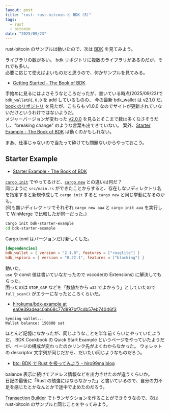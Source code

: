 ```yaml
---
layout: post
title: "rust: rust-bitcoin と BDK (5)"
tags:
  - rust
  - bitcoin
date: "2025/09/23"
---
```


rust-bitcoin のサンプルは動いたので、次は [BDK](https://github.com/bitcoindevkit) を見てみよう。

ライブラリの数が多い。
bdk リポジトリに複数のライブラリがあるのだが、それでも多い。  
必要に応じて使えばよいものだと思うので、何かサンプルを見てみる。

* [Getting Started - The Book of BDK](https://bookofbdk.com/getting-started/getting-started/)

手始めに見るにはよさそうなところだったが、書いている時点(2025/09/23)で `bdk_wallet@1.0.0` を add しているものの、
今の最新 bdk_wallet は [v2.1.0](https://github.com/bitcoindevkit/bdk_wallet/releases/tag/wallet-2.1.0) だ。  
[book のリポジトリ](https://github.com/bitcoindevkit/book-of-bdk/tree/3a0832dde2e130fd048e8f3af7534812aaa865f9/docs/getting-started) を見たが、こちらも v1.0.0 なのでサイトが更新されていないだけというわけではないようだ。  
メジャーバージョンが変わった [v2.0.0](https://github.com/bitcoindevkit/bdk_wallet/releases/tag/wallet-2.0.0) を見るとそこまで数は多くなさそうだし、"breaking change" のような言葉も出てきていない。
案外、[Starter Example - The Book of BDK](https://bookofbdk.com/cookbook/starter-example/) は動くのかもしれない。

まあ、仕事じゃないので当たって砕けても問題ないからやっておこう。

## Starter Example

* [Starter Example - The Book of BDK](https://bookofbdk.com/cookbook/starter-example/)

[`cargo init`](https://doc.rust-lang.org/cargo/commands/cargo-init.html) でやってるけど、[`cargo new`](https://doc.rust-lang.org/cargo/commands/cargo-new.html) との違いは何だ？  
同じように `src/main.rs` ができたことからすると、存在しないディレクトリ名を指定すると新規作成して `cargo init` すると `cargo new` と同じ挙動になるのかも。  
(何も無いディレクトリでそれぞれ `cargo new aaa` と `cargo init aaa` を実行して WinMerge で比較したが同一だった。)

```bash
cargo init bdk-starter-example
cd bdk-starter-example
```

Cargo.toml はバージョンだけ新しくした。

```toml
[dependencies]
bdk_wallet = { version = "2.1.0", features = ["rusqlite"] }
bdk_esplora = { version = "0.22.1", features = ["blocking"] }
```

動いた。  
`use` や const 値は書いていなかったので vscode(の Extensions) に解決してもらった。  
困ったのは `STOP_GAP` などを「数値だから `u32` でよかろう」としていたので `full_scan()` がエラーになったところくらいだ。

* [hirokuma/bdk-example at ea0e39adeac0ab68c77d897bf7cdb57eb74046f3](https://github.com/hirokuma/bdk-example/tree/ea0e39adeac0ab68c77d897bf7cdb57eb74046f3)

```log
Syncing wallet...
Wallet balance: 150608 sat
```

ほとんど記憶になかったが、同じようなことを半年前くらいにやっていたようだ。
BDK Cookbook の Quick Start Example というページをやっていたようだが、ページの構成が変わったのかリンク先がよくわからなかった。
ウォレットの descriptor 文字列が同じだから、だいたい同じようなものだろう。

* [btc: BDK で Rust を扱ってみよう - hiro99ma blog](https://blog.hirokuma.work/2025/03/20250304-btc.html)

balance 表示に続けてアドレス情報などを出力させたのが違うくらいか。  
日記の最後に「Rust の勉強にはならなかった」と書いているので、自分の力不足を感じたとかなんとかで途中で止めたのだろう。

[Transaction Builder](https://bookofbdk.com/cookbook/transactions/transaction-builder/) でトランザクションを作ることができそうなので、次は rust-bitcoin のサンプルと同じことをやってみよう。
